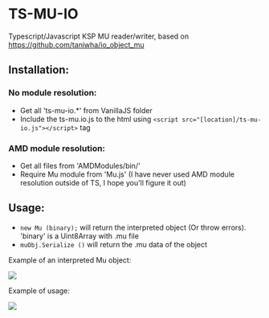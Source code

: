 # TS-MU-IO
Typescript/Javascript KSP MU reader/writer, based on https://github.com/taniwha/io_object_mu

## Installation:

### No module resolution:
* Get all 'ts-mu-io.*' from VanillaJS folder
* Include the ts-mu.io.js to the html using ```<script src="[location]/ts-mu-io.js"></script>``` tag

### AMD module resolution:
* Get all files from 'AMDModules/bin/'
* Require Mu module from 'Mu.js' (I have never used AMD module resolution outside of TS, I hope you'll figure it out)

## Usage:
* ```new Mu (binary);``` will return the interpreted object (Or throw errors). 'binary' is a Uint8Array with .mu file
* ```muObj.Serialize ()``` will return the .mu data of the object


Example of an interpreted Mu object:

![](https://imgur.com/iigE1fQ.png)

Example of usage:

![](https://imgur.com/3YsFAkE.png)
